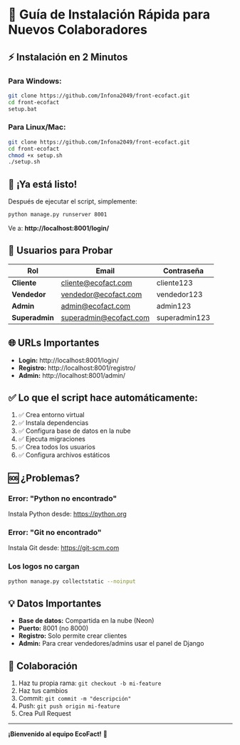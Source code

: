 # 🚀 Guía de Instalación Rápida para Nuevos Colaboradores

## ⚡ Instalación en 2 Minutos

### Para Windows:
```bash
git clone https://github.com/Infona2049/front-ecofact.git
cd front-ecofact
setup.bat
```

### Para Linux/Mac:
```bash
git clone https://github.com/Infona2049/front-ecofact.git
cd front-ecofact
chmod +x setup.sh
./setup.sh
```

## 🎯 ¡Ya está listo!

Después de ejecutar el script, simplemente:

```bash
python manage.py runserver 8001
```

Ve a: **http://localhost:8001/login/**

## 🔐 Usuarios para Probar

| Rol | Email | Contraseña |
|-----|-------|------------|
| **Cliente** | cliente@ecofact.com | cliente123 |
| **Vendedor** | vendedor@ecofact.com | vendedor123 |
| **Admin** | admin@ecofact.com | admin123 |
| **Superadmin** | superadmin@ecofact.com | superadmin123 |

## 🌐 URLs Importantes

- **Login:** http://localhost:8001/login/
- **Registro:** http://localhost:8001/registro/
- **Admin:** http://localhost:8001/admin/

## ✅ Lo que el script hace automáticamente:

1. ✅ Crea entorno virtual
2. ✅ Instala dependencias
3. ✅ Configura base de datos en la nube
4. ✅ Ejecuta migraciones
5. ✅ Crea todos los usuarios
6. ✅ Configura archivos estáticos

## 🆘 ¿Problemas?

### Error: "Python no encontrado"
Instala Python desde: https://python.org

### Error: "Git no encontrado"  
Instala Git desde: https://git-scm.com

### Los logos no cargan
```bash
python manage.py collectstatic --noinput
```

## 💡 Datos Importantes

- **Base de datos:** Compartida en la nube (Neon)
- **Puerto:** 8001 (no 8000)
- **Registro:** Solo permite crear clientes
- **Admin:** Para crear vendedores/admins usar el panel de Django

## 🤝 Colaboración

1. Haz tu propia rama: `git checkout -b mi-feature`
2. Haz tus cambios
3. Commit: `git commit -m "descripción"`
4. Push: `git push origin mi-feature`
5. Crea Pull Request

---
**¡Bienvenido al equipo EcoFact!** 🌱